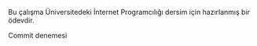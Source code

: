 Bu çalışma Üniversitedeki İnternet Programcılığı dersim için hazırlanmış bir ödevdir.

Commit denemesi

